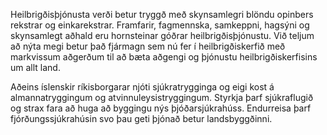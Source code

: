 Heilbrigðisþjónusta verði betur tryggð með skynsamlegri blöndu opinbers rekstrar og einkarekstrar. Framfarir, fagmennska, samkeppni, hagsýni og skynsamlegt aðhald eru hornsteinar góðrar heilbrigðisþjónustu. Við teljum að nýta megi betur það fjármagn sem nú fer í heilbrigðiskerfið með markvissum aðgerðum til að bæta aðgengi og þjónustu heilbrigðiskerfisins um allt land.

Aðeins íslenskir ríkisborgarar njóti sjúkratrygginga og eigi kost á almannatryggingum og atvinnuleysistryggingum.  Styrkja þarf sjúkraflugið og strax fara að huga að byggingu nýs þjóðarsjúkrahúss. Endurreisa þarf fjórðungssjúkrahúsin svo þau geti þjónað betur landsbyggðinni.